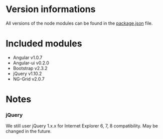 # Version informations

All versions of the node modules can be found in the [package.json](/package.json) file.

# Included modules

- Angular v1.0.7
- Angular-ui v0.2.0
- Bootstrap v2.3.2
- jQuery v1.10.2
- NG-Grid v2.0.7

# Notes

### jQuery

We still user jQuery 1.x.x for Internet Explorer 6, 7, 8 compatibility. May be changed in the future.
